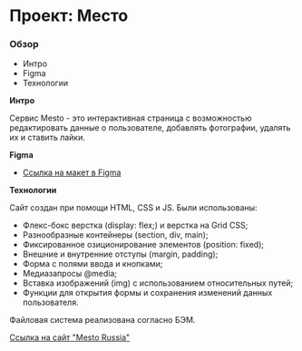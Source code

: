 # Проект: Место

### Обзор

* Интро
* Figma
* Технологии

**Интро**

Сервис Mesto - это интерактивная страница с возможностью редактировать данные о пользователе, добавлять фотографии, удалять их и ставить лайки.

**Figma**

* [Ссылка на макет в Figma](https://www.figma.com/file/2cn9N9jSkmxD84oJik7xL7/JavaScript.-Sprint-4?node-id=0%3A1)

**Технологии**

Сайт создан при помощи HTML, CSS и JS. Были использованы:

* Флекс-бокс верстка (display: flex;) и верстка на Grid CSS;
* Разнообразные контейнеры (section, div, main);
* Фиксированное озиционирование элементов (position: fixed);
* Внешние и внутренние отступы (margin, padding);
* Форма с полями ввода и кнопками;
* Медиазапросы @media;
* Вставка изображений (img) с использованием относительных путей;
* Функции для открытия формы и сохранения изменений данных пользователя.

Файловая система реализована согласно БЭМ.

[Ссылка на сайт "Mesto Russia"](https://mariafet.github.io/mesto/)
